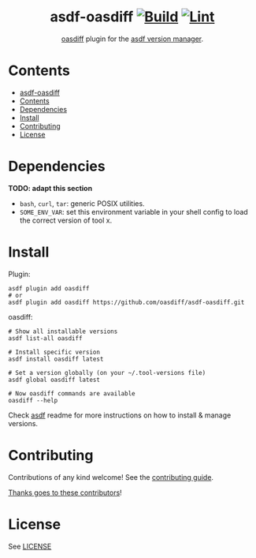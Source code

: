 <div align="center">

# asdf-oasdiff [![Build](https://github.com/oasdiff/asdf-oasdiff/actions/workflows/build.yml/badge.svg)](https://github.com/oasdiff/asdf-oasdiff/actions/workflows/build.yml) [![Lint](https://github.com/oasdiff/asdf-oasdiff/actions/workflows/lint.yml/badge.svg)](https://github.com/oasdiff/asdf-oasdiff/actions/workflows/lint.yml)

[oasdiff](https://github.com/oasdiff/oasdiff) plugin for the [asdf version manager](https://asdf-vm.com).

</div>

# Contents

- [asdf-oasdiff  ](#asdf-oasdiff--)
- [Contents](#contents)
- [Dependencies](#dependencies)
- [Install](#install)
- [Contributing](#contributing)
- [License](#license)

# Dependencies

**TODO: adapt this section**

- `bash`, `curl`, `tar`: generic POSIX utilities.
- `SOME_ENV_VAR`: set this environment variable in your shell config to load the correct version of tool x.

# Install

Plugin:

```shell
asdf plugin add oasdiff
# or
asdf plugin add oasdiff https://github.com/oasdiff/asdf-oasdiff.git
```

oasdiff:

```shell
# Show all installable versions
asdf list-all oasdiff

# Install specific version
asdf install oasdiff latest

# Set a version globally (on your ~/.tool-versions file)
asdf global oasdiff latest

# Now oasdiff commands are available
oasdiff --help
```

Check [asdf](https://github.com/asdf-vm/asdf) readme for more instructions on how to
install & manage versions.

# Contributing

Contributions of any kind welcome! See the [contributing guide](contributing.md).

[Thanks goes to these contributors](https://github.com/oasdiff/asdf-oasdiff/graphs/contributors)!

# License

See [LICENSE](LICENSE)
